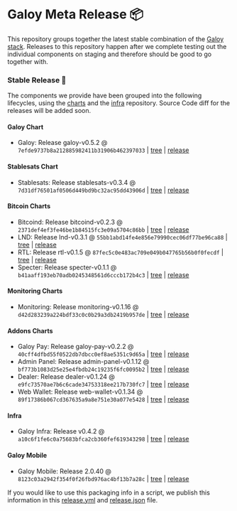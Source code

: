 # Galoy Meta Release 📦

This repository groups together the latest stable combination of the [Galoy stack](https://github.com/GaloyMoney/awesome-galoy#tech-components). 
Releases to this repository happen after we complete testing out the individual components on staging and therefore should be good to go together with.

### Stable Release 🎉

The components we provide have been grouped into the following lifecycles, using the [charts](https://github.com/GaloyMoney/charts) and the [infra](https://github.com/GaloyMoney/galoy-infra) repository. 
Source Code diff for the releases will be added soon.

#### Galoy Chart
- Galoy: Release galoy-v0.5.2 @ `7efde9737b8a212885982411b31906b462397033` | [tree](https://github.com/GaloyMoney/charts/tree/7efde9737b8a212885982411b31906b462397033/charts/galoy) | [release](https://github.com/GaloyMoney/charts/releases/tag/galoy-v0.5.2)

#### Stablesats Chart
- Stablesats: Release stablesats-v0.3.4 @ `7d31df76501af0506d449bd9bc32ac95dd43906d` | [tree](https://github.com/GaloyMoney/charts/tree/7d31df76501af0506d449bd9bc32ac95dd43906d/charts/stablesats) | [release](https://github.com/GaloyMoney/charts/releases/tag/stablesats-v0.3.4)

#### Bitcoin Charts
- Bitcoind: Release bitcoind-v0.2.3 @ `2371def4ef3fe46be1b84515fc3e09a5704c86bb` | [tree](https://github.com/GaloyMoney/charts/tree/2371def4ef3fe46be1b84515fc3e09a5704c86bb/charts/bitcoind) | [release](https://github.com/GaloyMoney/charts/releases/tag/bitcoind-v0.2.3)
- LND: Release lnd-v0.3.1 @ `55bb1abd14fe4e856e79990cec06df77be96ca88` | [tree](https://github.com/GaloyMoney/charts/tree/55bb1abd14fe4e856e79990cec06df77be96ca88/charts/lnd) | [release](https://github.com/GaloyMoney/charts/releases/tag/lnd-v0.3.1)
- RTL: Release rtl-v0.1.5 @ `87fec5c0e483ac709e049b047765b56b0f0fecdf` | [tree](https://github.com/GaloyMoney/charts/tree/87fec5c0e483ac709e049b047765b56b0f0fecdf/charts/rtl) | [release](https://github.com/GaloyMoney/charts/releases/tag/rtl-v0.1.5)
- Specter: Release specter-v0.1.1 @ `b41aaff193eb70adb0245348561d6cccb172b4c3` | [tree](https://github.com/GaloyMoney/charts/tree/b41aaff193eb70adb0245348561d6cccb172b4c3/charts/specter) | [release](https://github.com/GaloyMoney/charts/releases/tag/specter-v0.1.1)

#### Monitoring Charts
- Monitoring: Release monitoring-v0.1.16 @ `d42d283239a224bdf33c0c0b29a3db2419b957de` | [tree](https://github.com/GaloyMoney/charts/tree/d42d283239a224bdf33c0c0b29a3db2419b957de/charts/monitoring) | [release](https://github.com/GaloyMoney/charts/releases/tag/monitoring-v0.1.16)

#### Addons Charts
- Galoy Pay: Release galoy-pay-v0.2.2 @ `40cff4dfbd55f0522db7dbcc0ef8ae5351c9d65a` | [tree](https://github.com/GaloyMoney/charts/tree/40cff4dfbd55f0522db7dbcc0ef8ae5351c9d65a/charts/galoy-pay) | [release](https://github.com/GaloyMoney/charts/releases/tag/galoy-pay-v0.2.2)
- Admin Panel: Release admin-panel-v0.1.12 @ `bf773b1083d25e25e4fbdb24c19235f6fc0095b2` | [tree](https://github.com/GaloyMoney/charts/tree/bf773b1083d25e25e4fbdb24c19235f6fc0095b2/charts/admin-panel) | [release](https://github.com/GaloyMoney/charts/releases/tag/admin-panel-v0.1.12)
- Dealer: Release dealer-v0.1.24 @ `e9fc73570ae7b6c6cade34753318ee217b730fc7` | [tree](https://github.com/GaloyMoney/charts/tree/e9fc73570ae7b6c6cade34753318ee217b730fc7/charts/dealer) | [release](https://github.com/GaloyMoney/charts/releases/tag/dealer-v0.1.24)
- Web Wallet: Release web-wallet-v0.1.34 @ `89f17386b067cd367635a9a8e751e30a077e5428` | [tree](https://github.com/GaloyMoney/charts/tree/89f17386b067cd367635a9a8e751e30a077e5428/charts/web_wallet) | [release](https://github.com/GaloyMoney/charts/releases/tag/web-wallet-v0.1.34)

#### Infra

- Galoy Infra: Release v0.4.2 @ `a10c6f1fe6c0a75683bfca2cb360fef619343298` | [tree](https://github.com/GaloyMoney/galoy-infra/tree/a10c6f1fe6c0a75683bfca2cb360fef619343298) | [release](https://github.com/GaloyMoney/galoy-infra/releases/tag/v0.4.2)

#### Galoy Mobile

- Galoy Mobile: Release 2.0.40 @ `8123c03a2942f354f0f26fbd976ac4bf13b7a28c` | [tree](https://github.com/GaloyMoney/galoy-mobile/tree/8123c03a2942f354f0f26fbd976ac4bf13b7a28c) | [release](https://github.com/GaloyMoney/galoy-mobile/releases/tag/2.0.40)

If you would like to use this packaging info in a script, we publish this information in this [release.yml](./release.yml) and [release.json](./release.json) file.

